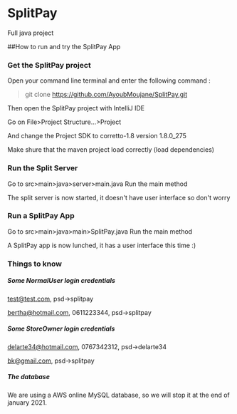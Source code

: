 # SplitPay
Full java project


##How to run and try the SplitPay App
### Get the SplitPay project
Open your command line terminal and enter the following command :
> git clone https://github.com/AyoubMoujane/SplitPay.git

Then open the SplitPay project with IntelliJ IDE

Go on File>Project Structure...>Project 

And change the Project SDK to corretto-1.8 version 1.8.0_275

Make shure that the maven project load correctly (load dependencies)

### Run the Split Server
Go to src>main>java>server>main.java
Run the main method

The split server is now started, it doesn't have user interface so don't worry

### Run a SplitPay App
Go to src>main>java>main>SplitPay.java
Run the main method

A SplitPay app is now lunched, it has a user interface this time :)

### Things to know
##### Some NormalUser login credentials
test@test.com, psd->splitpay 

bertha@hotmail.com, 0611223344, psd->splitpay

##### Some StoreOwner login credentials
delarte34@hotmail.com, 0767342312, psd->delarte34

bk@gmail.com, psd->splitpay

##### The database
We are using a AWS online MySQL database, so we will stop it at the end of january 2021.